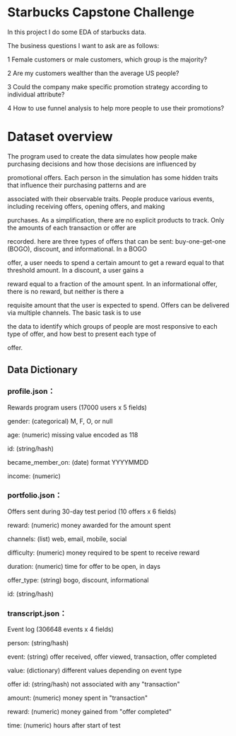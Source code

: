 # Starbucks Capstone Challenge
In this project I do some EDA of starbucks data.

The business questions I want to ask are as follows:

1 Female customers or male customers, which group is the majority? 

2 Are my customers wealther than the average US people?

3 Could the company make specific promotion strategy according to individual attribute? 

4 How to use funnel analysis to help more people to use their promotions? 

# Dataset overview

The program used to create the data simulates how people make purchasing decisions and how those decisions are influenced by

promotional offers. Each person in the simulation has some hidden traits that influence their purchasing patterns and are 

associated with their observable traits. People produce various events, including receiving offers, opening offers, and making 

purchases. As a simplification, there are no explicit products to track. Only the amounts of each transaction or offer are 

recorded. here are three types of offers that can be sent: buy-one-get-one (BOGO), discount, and informational. In a BOGO 

offer, a user needs to spend a certain amount to get a reward equal to that threshold amount. In a discount, a user gains a 

reward equal to a fraction of the amount spent. In an informational offer, there is no reward, but neither is there a 

requisite amount that the user is expected to spend. Offers can be delivered via multiple channels. The basic task is to use 

the data to identify which groups of people are most responsive to each type of offer, and how best to present each type of 

offer.

## Data Dictionary
### profile.json：

Rewards program users (17000 users x 5 fields)

gender: (categorical) M, F, O, or null

age: (numeric) missing value encoded as 118

id: (string/hash)

became_member_on: (date) format YYYYMMDD

income: (numeric)

### portfolio.json：

Offers sent during 30-day test period (10 offers x 6 fields)

reward: (numeric) money awarded for the amount spent

channels: (list) web, email, mobile, social

difficulty: (numeric) money required to be spent to receive reward

duration: (numeric) time for offer to be open, in days

offer_type: (string) bogo, discount, informational

id: (string/hash)

### transcript.json：

Event log (306648 events x 4 fields)

person: (string/hash)

event: (string) offer received, offer viewed, transaction, offer completed

value: (dictionary) different values depending on event type

offer id: (string/hash) not associated with any "transaction"

amount: (numeric) money spent in "transaction"

reward: (numeric) money gained from "offer completed"

time: (numeric) hours after start of test
